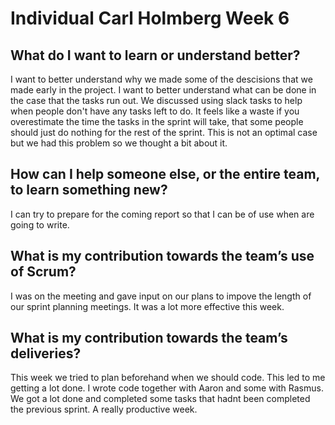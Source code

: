 # Individual Carl Holmberg Week 6
## What do I want to learn or understand better?
I want to better understand why we made some of the descisions that we made early in the project. 
I want to better understand what can be done in the case that the tasks run out. 
We discussed using slack tasks to help when people don't have any tasks left to do. 
It feels like a waste if you overestimate the time the tasks in the sprint will take, that some people should just do nothing for the rest of the sprint. This is not an optimal case but we had this problem so we thought a bit about it.

## How can I help someone else, or the entire team, to learn something new?
I can try to prepare for the coming report so that I can be of use when are going to write.

## What is my contribution towards the team’s use of Scrum?
I was on the meeting and gave input on our plans to impove the length of our sprint planning meetings.
It was a lot more effective this week.

## What is my contribution towards the team’s deliveries?
This week we tried to plan beforehand when we should code. 
This led to me getting a lot done. 
I wrote code together with Aaron and some with Rasmus.
We got a lot done and completed some tasks that hadnt been completed the previous sprint.
A really productive week.